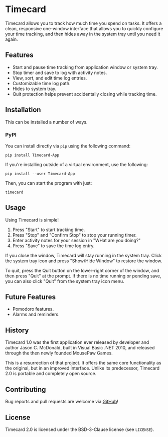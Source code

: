 # Timecard

Timecard allows you to track how much time you spend on tasks.
It offers a clean, responsive one-window interface that allows you to
quickly configure your time tracking, and then hides away in the system tray
until you need it again.

## Features

* Start and pause time tracking from application window or system tray.
* Stop timer and save to log with activity notes.
* View, sort, and edit time log entries.
* Customizable time log path.
* Hides to system tray.
* Quit protection helps prevent accidentally closing while tracking time.

## Installation

This can be installed a number of ways.

### PyPI

You can install directly via `pip` using the following command:

```
pip install Timecard-App
```

If you're installing outside of a virtual environment, use the following:

```
pip install --user Timecard-App
```

Then, you can start the program with just:

```
timecard
```

## Usage

Using Timecard is simple!

1. Press "Start" to start tracking time.
2. Press "Stop" and "Confirm Stop" to stop your running timer.
3. Enter activity notes for your session in "WHat are you doing?"
4. Press "Save" to save the time log entry.

If you close the window, Timecard will stay running in the system tray.
Click the system tray icon and press "Show/Hide Window" to restore the
window.

To quit, press the Quit button on the lower-right corner of the window,
and then press "Quit" at the prompt. If there is no time running or pending
save, you can also click "Quit" from the system tray icon menu.

## Future Features

* Pomodoro features.
* Alarms and reminders.

## History

Timecard 1.0 was the first application ever released by developer and author
Jason C. McDonald, built in Visual Basic .NET 2010, and released through
the then newly founded MousePaw Games.

This is a resurrection of that project. It offers the same core functionality
as the original, but in an improved interface. Unlike its predecessor,
Timecard 2.0 is portable and completely open source.

## Contributing

Bug reports and pull requests are welcome via
[GitHub](https://github.com/codemouse92/timecard)!

## License

Timecard 2.0 is licensed under the BSD-3-Clause license (see `LICENSE`).
